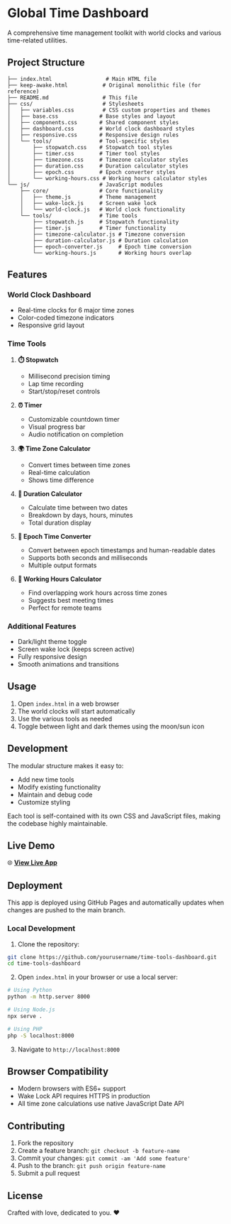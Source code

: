 # Global Time Dashboard

A comprehensive time management toolkit with world clocks and various time-related utilities.

## Project Structure

```
├── index.html                 # Main HTML file
├── keep-awake.html           # Original monolithic file (for reference)
├── README.md                 # This file
├── css/                      # Stylesheets
│   ├── variables.css         # CSS custom properties and themes
│   ├── base.css             # Base styles and layout
│   ├── components.css       # Shared component styles
│   ├── dashboard.css        # World clock dashboard styles
│   ├── responsive.css       # Responsive design rules
│   └── tools/               # Tool-specific styles
│       ├── stopwatch.css    # Stopwatch tool styles
│       ├── timer.css        # Timer tool styles
│       ├── timezone.css     # Timezone calculator styles
│       ├── duration.css     # Duration calculator styles
│       ├── epoch.css        # Epoch converter styles
│       └── working-hours.css # Working hours calculator styles
└── js/                      # JavaScript modules
    ├── core/                # Core functionality
    │   ├── theme.js         # Theme management
    │   ├── wake-lock.js     # Screen wake lock
    │   └── world-clock.js   # World clock functionality
    └── tools/               # Time tools
        ├── stopwatch.js     # Stopwatch functionality
        ├── timer.js         # Timer functionality
        ├── timezone-calculator.js # Timezone conversion
        ├── duration-calculator.js # Duration calculation
        ├── epoch-converter.js     # Epoch time conversion
        └── working-hours.js       # Working hours overlap
```

## Features

### World Clock Dashboard
- Real-time clocks for 6 major time zones
- Color-coded timezone indicators
- Responsive grid layout

### Time Tools

1. **⏱️ Stopwatch**
   - Millisecond precision timing
   - Lap time recording
   - Start/stop/reset controls

2. **⏰ Timer**
   - Customizable countdown timer
   - Visual progress bar
   - Audio notification on completion

3. **🌍 Time Zone Calculator**
   - Convert times between time zones
   - Real-time calculation
   - Shows time difference

4. **📅 Duration Calculator**
   - Calculate time between two dates
   - Breakdown by days, hours, minutes
   - Total duration display

5. **🔢 Epoch Time Converter**
   - Convert between epoch timestamps and human-readable dates
   - Supports both seconds and milliseconds
   - Multiple output formats

6. **💼 Working Hours Calculator**
   - Find overlapping work hours across time zones
   - Suggests best meeting times
   - Perfect for remote teams

### Additional Features
- Dark/light theme toggle
- Screen wake lock (keeps screen active)
- Fully responsive design
- Smooth animations and transitions

## Usage

1. Open `index.html` in a web browser
2. The world clocks will start automatically
3. Use the various tools as needed
4. Toggle between light and dark themes using the moon/sun icon

## Development

The modular structure makes it easy to:
- Add new time tools
- Modify existing functionality
- Maintain and debug code
- Customize styling

Each tool is self-contained with its own CSS and JavaScript files, making the codebase highly maintainable.

## Live Demo

🌐 **[View Live App](https://yourusername.github.io/time-tools-dashboard)**

## Deployment

This app is deployed using GitHub Pages and automatically updates when changes are pushed to the main branch.

### Local Development

1. Clone the repository:
```bash
git clone https://github.com/yourusername/time-tools-dashboard.git
cd time-tools-dashboard
```

2. Open `index.html` in your browser or use a local server:
```bash
# Using Python
python -m http.server 8000

# Using Node.js
npx serve .

# Using PHP
php -S localhost:8000
```

3. Navigate to `http://localhost:8000`

## Browser Compatibility

- Modern browsers with ES6+ support
- Wake Lock API requires HTTPS in production
- All time zone calculations use native JavaScript Date API

## Contributing

1. Fork the repository
2. Create a feature branch: `git checkout -b feature-name`
3. Commit your changes: `git commit -am 'Add some feature'`
4. Push to the branch: `git push origin feature-name`
5. Submit a pull request

## License

Crafted with love, dedicated to you. ❤️